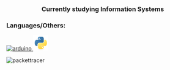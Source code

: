 <h3 align="center">Currently studying Information Systems</h3>

<h3 align="left">Languages/Others:</h3>
<p align="left"> <a href="https://www.arduino.cc/" target="_blank" rel="noreferrer"> <img src="https://cdn.worldvectorlogo.com/logos/arduino-1.svg" alt="arduino" width="40" height="40"/> </a> <a href="https://www.python.org" target="_blank" rel="noreferrer"> <img src="https://raw.githubusercontent.com/devicons/devicon/master/icons/python/python-original.svg" alt="python" width="40" height="40"/> </a> </p>
<img src="https://i0.wp.com/filecr.com/wp-content/uploads/2020/10/Cisco-Packet-Tracer.png" alt="packettracer" width="40" height="40"/> </a> </p>

